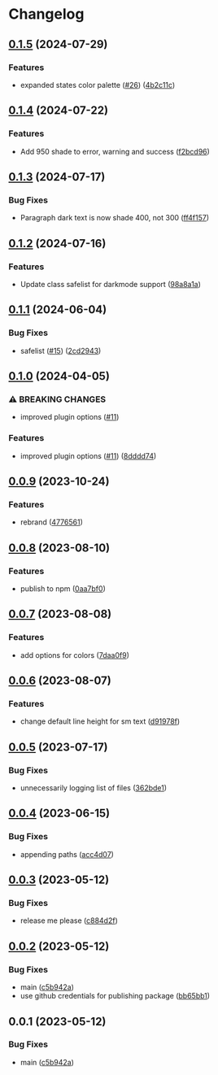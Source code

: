 # Changelog

## [0.1.5](https://github.com/krystal/shard-tailwind/compare/v0.1.4...v0.1.5) (2024-07-29)


### Features

* expanded states color palette ([#26](https://github.com/krystal/shard-tailwind/issues/26)) ([4b2c11c](https://github.com/krystal/shard-tailwind/commit/4b2c11c714b4d2e53530d32e518d0c4f1a7ebf45))

## [0.1.4](https://github.com/krystal/shard-tailwind/compare/v0.1.3...v0.1.4) (2024-07-22)


### Features

* Add 950 shade to error, warning and success ([f2bcd96](https://github.com/krystal/shard-tailwind/commit/f2bcd962b17c9db56eae369e3ed8c01ce6b1f82c))

## [0.1.3](https://github.com/krystal/shard-tailwind/compare/v0.1.2...v0.1.3) (2024-07-17)


### Bug Fixes

* Paragraph dark text is now shade 400, not 300 ([ff4f157](https://github.com/krystal/shard-tailwind/commit/ff4f15797a25df7df63629ff8988c6d8949847c6))

## [0.1.2](https://github.com/krystal/shard-tailwind/compare/v0.1.1...v0.1.2) (2024-07-16)


### Features

* Update class safelist for darkmode support ([98a8a1a](https://github.com/krystal/shard-tailwind/commit/98a8a1a4cb9b2268252945a00355bd8592ff687f))

## [0.1.1](https://github.com/krystal/shard-tailwind/compare/v0.1.0...v0.1.1) (2024-06-04)


### Bug Fixes

* safelist ([#15](https://github.com/krystal/shard-tailwind/issues/15)) ([2cd2943](https://github.com/krystal/shard-tailwind/commit/2cd2943fb4d0fbed78b8a74743b1a33994674f9e))

## [0.1.0](https://github.com/krystal/shard-tailwind/compare/v0.0.9...v0.1.0) (2024-04-05)


### ⚠ BREAKING CHANGES

* improved plugin options ([#11](https://github.com/krystal/shard-tailwind/issues/11))

### Features

* improved plugin options ([#11](https://github.com/krystal/shard-tailwind/issues/11)) ([8dddd74](https://github.com/krystal/shard-tailwind/commit/8dddd7441886af11b4d38843483d34b691121cf1))

## [0.0.9](https://github.com/krystal/shard-tailwind/compare/v0.0.8...v0.0.9) (2023-10-24)


### Features

* rebrand ([4776561](https://github.com/krystal/shard-tailwind/commit/47765611de86d0bdc9d3d4f0b49590392b0b9f02))

## [0.0.8](https://github.com/krystal/shard-tailwind/compare/v0.0.7...v0.0.8) (2023-08-10)


### Features

* publish to npm ([0aa7bf0](https://github.com/krystal/shard-tailwind/commit/0aa7bf0ad2a9ade2b3512280774d0b03fa081e0b))

## [0.0.7](https://github.com/krystal/shard-tailwind/compare/v0.0.6...v0.0.7) (2023-08-08)


### Features

* add options for colors ([7daa0f9](https://github.com/krystal/shard-tailwind/commit/7daa0f9d86f78e94f26ce49c8df6f1f28be4ba91))

## [0.0.6](https://github.com/krystal/shard-tailwind/compare/v0.0.5...v0.0.6) (2023-08-07)


### Features

* change default line height for sm text ([d91978f](https://github.com/krystal/shard-tailwind/commit/d91978fa678688d58055eaa8cc0a29e88aee541e))

## [0.0.5](https://github.com/krystal/shard-tailwind/compare/v0.0.4...v0.0.5) (2023-07-17)


### Bug Fixes

* unnecessarily logging list of files ([362bde1](https://github.com/krystal/shard-tailwind/commit/362bde1a5e2f4344bf04b830e9a23619afd66ce4))

## [0.0.4](https://github.com/krystal/shard-tailwind/compare/v0.0.3...v0.0.4) (2023-06-15)


### Bug Fixes

* appending paths ([acc4d07](https://github.com/krystal/shard-tailwind/commit/acc4d07660ff6fd96dc7ba6f7bbdf8eca2b1726f))

## [0.0.3](https://github.com/krystal/shard-tailwind/compare/v0.0.2...v0.0.3) (2023-05-12)


### Bug Fixes

* release me please ([c884d2f](https://github.com/krystal/shard-tailwind/commit/c884d2f565497e7144af77dfbdc6ba9d03af3f5c))

## [0.0.2](https://github.com/krystal/shard-tailwind/compare/v0.0.1...v0.0.2) (2023-05-12)


### Bug Fixes

* main ([c5b942a](https://github.com/krystal/shard-tailwind/commit/c5b942aaf01bb94cfa0ed5f141bc2e5419c3ea6d))
* use github credentials for publishing package ([bb65bb1](https://github.com/krystal/shard-tailwind/commit/bb65bb1fa11475b354e95563fdc0ba00c4031100))

## 0.0.1 (2023-05-12)


### Bug Fixes

* main ([c5b942a](https://github.com/krystal/shard-tailwind/commit/c5b942aaf01bb94cfa0ed5f141bc2e5419c3ea6d))
